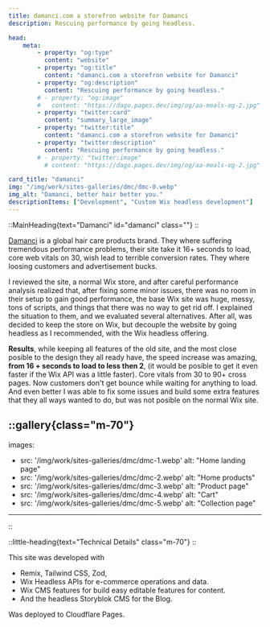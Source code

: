 ```yaml
---
title: damanci.com a storefron website for Damanci
description: Rescuing performance by going headless.

head:
    meta:
        - property: "og:type"
          content: "website"
        - property: "og:title"
          content: "damanci.com a storefron website for Damanci"
        - property: "og:description"
          content: "Rescuing performance by going headless."
        # - property: "og:image"
        #   content: "https://dago.pages.dev/img/og/aa-meals-og-2.jpg"
        - property: "twitter:card"
          content: "summary_large_image"
        - property: "twitter:title"
          content: "damanci.com a storefron website for Damanci"
        - property: "twitter:description"
          content: "Rescuing performance by going headless."
        # - property: "twitter:image"
          # content: "https://dago.pages.dev/img/og/aa-meals-og-2.jpg"

card_title: "damanci"
img: "/img/work/sites-galleries/dmc/dmc-0.webp"
img_alt: "Damanci, better hair better you."
descriptionItems: ["Development", "Custom Wix headless development"]
---
```


::MainHeading{text="Damanci" id="damanci" class=""}
::

[Damanci](https://www.damanci.com/) is a global hair care products brand. They where suffering tremendous performance problems, their site take it 16+ seconds to load, core web vitals on 30, wish lead to terrible conversion rates. They where loosing customers and advertisement bucks. 

I reviewed the site, a normal Wix store, and after careful performance analysis realized that, after fixing some minor issues, there was no room in their setup to gain good performance, the base Wix site was huge, messy, tons of scripts, and things that there was no way to get rid off. I explained the situation to them, and we evaluated several alternatives. After all, was decided to keep the store on Wix, but decouple the website by going headless as I recommended, with the Wix headless offering.

**Results**, while keeping all features of the old site, and the most close posible to the design they all ready have, the speed increase was amazing, **from 16 + seconds to load to less then 2**, (it would be posible to get it even faster if the Wix API was a little faster). Core vitals from 30 to 90+ cross pages. Now customers don't get bounce while waiting for anything to load. And even better I was able to fix some issues and build some extra features that they all ways wanted to do, but was not posible on the normal Wix site.

::gallery{class="m-70"}
---
images: 
  - src: '/img/work/sites-galleries/dmc/dmc-1.webp'
    alt: "Home landing page"
  - src: '/img/work/sites-galleries/dmc/dmc-2.webp'
    alt: "Home products"
  - src: '/img/work/sites-galleries/dmc/dmc-3.webp'
    alt: "Product page"
  - src: '/img/work/sites-galleries/dmc/dmc-4.webp'
    alt: "Cart"
  - src: '/img/work/sites-galleries/dmc/dmc-5.webp'
    alt: "Collection page"
  
---
::


::little-heading{text="Technical Details" class="m-70"}
::

This site was developed with 
- Remix, Tailwind CSS, Zod, 
- Wix Headless APIs for e-commerce operations and data.
- Wix CMS features for build easy editable features for content.
- And the headless Storyblok CMS for the Blog.

Was deployed to Cloudflare Pages.
